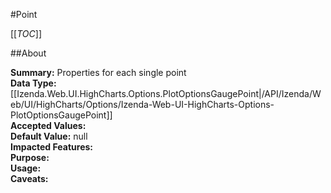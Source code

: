 #Point

[[_TOC_]]

##About

**Summary:**  Properties for each single point   
**Data Type:** [[Izenda.Web.UI.HighCharts.Options.PlotOptionsGaugePoint|/API/Izenda/Web/UI/HighCharts/Options/Izenda-Web-UI-HighCharts-Options-PlotOptionsGaugePoint]]  
**Accepted Values:**   
**Default Value:** null  
**Impacted Features:**   
**Purpose:**   
**Usage:**   
**Caveats:**   

